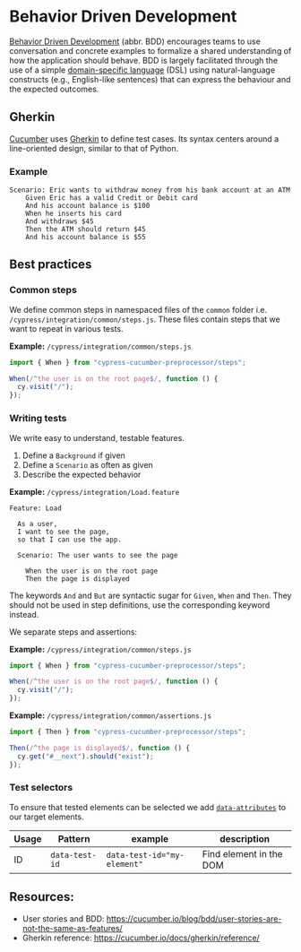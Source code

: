 # Behavior Driven Development

[Behavior Driven Development](https://en.wikipedia.org/wiki/Behavior-driven_development) (abbr. BDD)
encourages teams to use conversation and concrete examples to formalize a shared understanding of
how the application should behave. BDD is largely facilitated through the use of a simple
[domain-specific language](https://en.wikipedia.org/wiki/Domain-specific_language) (DSL) using
natural-language constructs (e.g., English-like sentences) that can express the behaviour and the
expected outcomes.

## Gherkin

[Cucumber](https://cucumber.io/) uses
[Gherkin](<https://en.wikipedia.org/wiki/Cucumber_(software)#Gherkin_language>) to define test cases.
Its syntax centers around a line-oriented design, similar to that of Python.

### Example

```gherkin
Scenario: Eric wants to withdraw money from his bank account at an ATM
	Given Eric has a valid Credit or Debit card
	And his account balance is $100
	When he inserts his card
	And withdraws $45
	Then the ATM should return $45
	And his account balance is $55
```

## Best practices

### Common steps

We define common steps in namespaced files of the `common` folder i.e.
`/cypress/integration/common/steps.js`. These files contain steps that we want to repeat in
various tests.

**Example:** `/cypress/integration/common/steps.js`

```js
import { When } from "cypress-cucumber-preprocessor/steps";

When(/^the user is on the root page$/, function () {
  cy.visit("/");
});
```

### Writing tests

We write easy to understand, testable features.

1. Define a `Background` if given
1. Define a `Scenario` as often as given
1. Describe the expected behavior

**Example:** `/cypress/integration/Load.feature`

```gherkin
Feature: Load

  As a user,
  I want to see the page,
  so that I can use the app.

  Scenario: The user wants to see the page

    When the user is on the root page
    Then the page is displayed
```

The keywords `And` and `But` are syntactic sugar for `Given`, `When` and `Then`. They should not be
used in step definitions, use the corresponding keyword instead.

We separate steps and assertions:

**Example:** `/cypress/integration/common/steps.js`

```js
import { When } from "cypress-cucumber-preprocessor/steps";

When(/^the user is on the root page$/, function () {
  cy.visit("/");
});
```

**Example:** `/cypress/integration/common/assertions.js`

```js
import { Then } from "cypress-cucumber-preprocessor/steps";

Then(/^the page is displayed$/, function () {
  cy.get("#__next").should("exist");
});
```

### Test selectors

To ensure that tested elements can be selected we add
[`data-attributes`](https://developer.mozilla.org/en-US/docs/Learn/HTML/Howto/Use_data_attributes)
to our target elements.

| Usage | Pattern        | example                     | description             |
| ----- | -------------- | --------------------------- | ----------------------- |
| ID    | `data-test-id` | `data-test-id="my-element"` | Find element in the DOM |

## Resources:

- User stories and BDD: https://cucumber.io/blog/bdd/user-stories-are-not-the-same-as-features/
- Gherkin reference: https://cucumber.io/docs/gherkin/reference/
